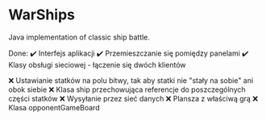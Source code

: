 # WarShips
Java implementation of classic ship battle. 

Done:
✔️ Interfejs aplikacji
✔️ Przemieszczanie się pomiędzy panelami
✔️ Klasy obsługi sieciowej - łączenie się dwóch klientów

❌ Ustawianie statków na polu bitwy, tak aby statki nie "stały na sobie" ani obok siebie
❌ Klasa ship przechowująca referencje do poszczególnych części statków
❌ Wysyłanie przez sieć danych 
❌ Plansza z właściwą grą
❌ Klasa opponentGameBoard
